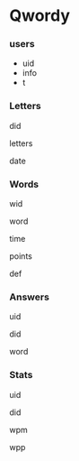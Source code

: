 # Qwordy

### users
- uid
- info
- t

### Letters

did

letters

date

### Words

wid

word

time

points

def

### Answers

uid

did

word

### Stats

uid

did

wpm

wpp